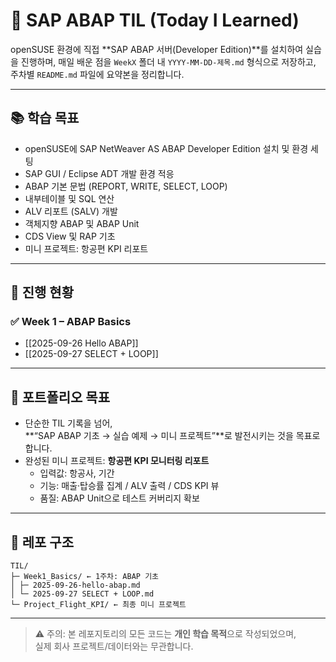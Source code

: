 
# 🌱 SAP ABAP TIL (Today I Learned)
openSUSE 환경에 직접 **SAP ABAP 서버(Developer Edition)**를 설치하여 실습을 진행하며, 매일 배운 점을 `WeekX` 폴더 내 `YYYY-MM-DD-제목.md` 형식으로 저장하고, 주차별 `README.md` 파일에 요약본을 정리합니다.  

---
## 📚 학습 목표
- openSUSE에 SAP NetWeaver AS ABAP Developer Edition 설치 및 환경 세팅
- SAP GUI / Eclipse ADT 개발 환경 적응
- ABAP 기본 문법 (REPORT, WRITE, SELECT, LOOP)
- 내부테이블 및 SQL 연산
- ALV 리포트 (SALV) 개발
- 객체지향 ABAP 및 ABAP Unit
- CDS View 및 RAP 기초
- 미니 프로젝트: 항공편 KPI 리포트

---
## 📖 진행 현황

### ✅ Week 1 – ABAP Basics
- [[2025-09-26 Hello ABAP]]
- [[2025-09-27 SELECT + LOOP]]

---
## 🚀 포트폴리오 목표
- 단순한 TIL 기록을 넘어,  
  **“SAP ABAP 기초 → 실습 예제 → 미니 프로젝트”**로 발전시키는 것을 목표로 합니다.
- 완성된 미니 프로젝트: **항공편 KPI 모니터링 리포트**
  - 입력값: 항공사, 기간
  - 기능: 매출·탑승률 집계 / ALV 출력 / CDS KPI 뷰
  - 품질: ABAP Unit으로 테스트 커버리지 확보

---
## 📂 레포 구조
```
TIL/  
├─ Week1_Basics/ ← 1주차: ABAP 기초  
│ ├─ 2025-09-26-hello-abap.md
│ └─ 2025-09-27 SELECT + LOOP.md
└─ Project_Flight_KPI/ ← 최종 미니 프로젝트
```

---
> ⚠️ 주의: 본 레포지토리의 모든 코드는 **개인 학습 목적**으로 작성되었으며,  
> 실제 회사 프로젝트/데이터와는 무관합니다.

